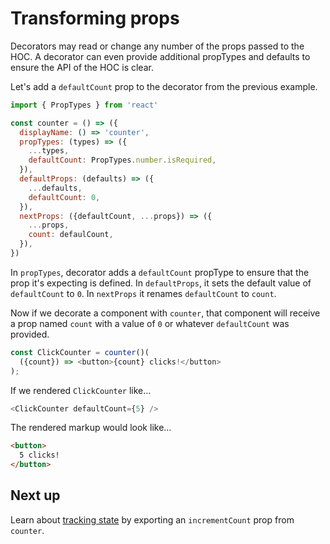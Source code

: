 # Transforming props

Decorators may read or change any number of the props passed to the HOC.
A decorator can even provide additional propTypes and defaults to ensure the API of the HOC is clear.

Let's add a `defaultCount` prop to the decorator from the previous example.

```javascript
import { PropTypes } from 'react'

const counter = () => ({
  displayName: () => 'counter',
  propTypes: (types) => ({
    ...types,
    defaultCount: PropTypes.number.isRequired,
  }),
  defaultProps: (defaults) => ({
    ...defaults,
    defaultCount: 0,
  }),
  nextProps: ({defaultCount, ...props}) => ({
    ...props,
    count: defaulCount,
  }),
})
```

In `propTypes`, decorator adds a `defaultCount` propType to ensure that the prop it's expecting is defined.
In `defaultProps`, it sets the default value of `defaultCount` to `0`.
In `nextProps` it renames `defaultCount` to `count`.

Now if we decorate a component with `counter`, that component will receive a prop named `count` with a value of `0` or whatever `defaultCount` was provided.

```javascript
const ClickCounter = counter()(
  ({count}) => <button>{count} clicks!</button>
);
```

If we rendered `ClickCounter` like...

```javascript
<ClickCounter defaultCount={5} />
```

The rendered markup would look like...

```html
<button>
  5 clicks!
</button>
```

## Next up

Learn about [tracking state](/docs/basics/TrackingState.md) by exporting an `incrementCount` prop from `counter`.
